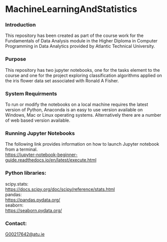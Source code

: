# MachineLearningAndStatistics<br>

### Introduction<br>

This repository has been created as part of the course work for the Fundamentals of Data Analysis module in the Higher Diploma in Computer Programming in Data Analytics provided by Atlantic Technical University.<br>

### Purpose<br>

This repository has two jupyter notebooks, one for the tasks element to the course and one for the project exploring classification algorithms applied on the iris flower data set associated with Ronald A Fisher.<br>

### System Requirments<br>

To run or modify the notebooks on a local machine requires the latest version of Python, Anaconda is an easy to use version available on Windows, Mac or Linux operating systems. Alternatively there are a number of web based version available.<br>

### Running Jupyter Notebooks<br>

The following link provides information on how to launch Jupyter notebook from a terminal.<br>
https://jupyter-notebook-beginner-guide.readthedocs.io/en/latest/execute.html<br>

### Python libraries:<br>
scipy.stats:<br>
https://docs.scipy.org/doc/scipy/reference/stats.html<br>
pandas:<br>
https://pandas.pydata.org/<br>
seaborn:<br>
https://seaborn.pydata.org/<br>

### Contact:
G00217642@atu.ie